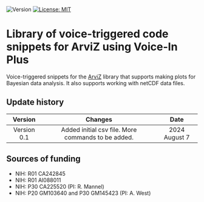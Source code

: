 ![Version](https://img.shields.io/static/v1?label=arviz-voice-in&message=0.1&color=brightcolor)
[![License: MIT](https://img.shields.io/badge/License-MIT-blue.svg)](https://opensource.org/licenses/MIT)


# Library of voice-triggered code snippets for ArviZ using Voice-In Plus

Voice-triggered snippets for the [ArviZ](https://www.arviz.org/en/latest/) library that supports making plots for Bayesian data analysis.
It also supports working with netCDF data files.



## Update history

|Version      | Changes                                                                                                                                    | Date                 |
|:-----------:|:------------------------------------------------------------------------------------------------------------------------------------------:|:--------------------:|
| Version 0.1 |   Added initial csv file. More commands to be added.                                                                                       | 2024 August 7        |

## Sources of funding

- NIH: R01 CA242845
- NIH: R01 AI088011
- NIH: P30 CA225520 (PI: R. Mannel)
- NIH: P20 GM103640 and P30 GM145423 (PI: A. West)
